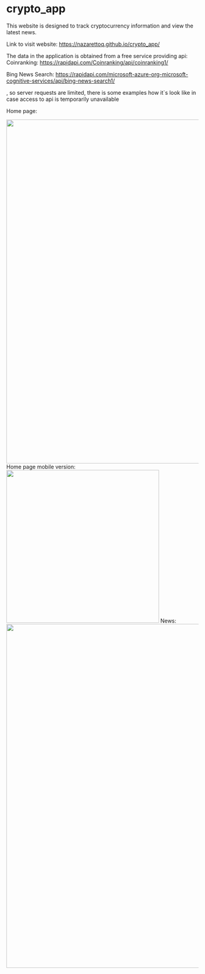 # crypto_app
This website is designed to track cryptocurrency information and view the latest news.



Link to visit website: https://nazarettoq.github.io/crypto_app/

The data in the application is obtained from a free service providing api:
Coinranking: https://rapidapi.com/Coinranking/api/coinranking1/

Bing News Search: https://rapidapi.com/microsoft-azure-org-microsoft-cognitive-services/api/bing-news-search1/

, so server requests are limited, there is some examples how it`s look like in case access to api is temporarily unavailable

Home page:

<img src="https://user-images.githubusercontent.com/51248691/141106708-2d494f23-2cbc-4c40-83b3-981398992e30.png" width="900">
Home page mobile version:

<img src="https://user-images.githubusercontent.com/51248691/141107757-eaecb885-f169-4c86-af6d-13541ae4d2b3.png" width="400">
News:

<img src="https://user-images.githubusercontent.com/51248691/141106754-78749755-d8b5-4262-84bf-faf7645aa689.png" width="900">



